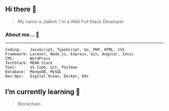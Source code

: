 ## Hi there 👋
> My name is Jakkrit. I'm a Web Full Stack Developer

### About me... 💬 
___
``` 
Coding:    JavaScript, TypeScript, Go, PHP, HTML, CSS
Framework: Laravel, Node.js, Express, Gin, Angular, Ionic
CMS:       WordPress
TechStack: MEAN Stack
Tool:      VS Code, Git, Postman
Database:  MongoDB, MySQL
Dev'Ops:   Digital Ocean, Docker, K8s
```

## I’m currently learning 🌱
> Blockchain
> 
<!--
**jakkrit-puts/jakkrit-puts** is a ✨ _special_ ✨ repository because its `README.md` (this file) appears on your GitHub profile.

Here are some ideas to get you started:

- 🔭 I’m currently working on ...
- 🌱 I’m currently learning ...
- 👯 I’m looking to collaborate on ...
- 🤔 I’m looking for help with ...
- 💬 Ask me about ...
- 📫 How to reach me: ...
- 😄 Pronouns: ...
- ⚡ Fun fact: ...
-->
